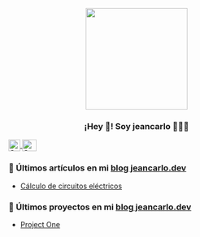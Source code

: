 <p align="center" width="300">
   <img align="center" width="200" src="https://avatars.githubusercontent.com/u/154246305?v=4" />
   <h3 align="center">¡Hey 👋! Soy jeancarlo 👨🏻‍💻</h3>
</p>

<p align="center">

  <span style="width: 8px;"> </span>
  <a href="https://instagram.com/midu.dev" target="blank">
    <img align="center" src="https://upload.wikimedia.org/wikipedia/commons/e/e7/Instagram_logo_2016.svg" alt="Canal de Instagram de midu.dev" height="23px" width="23px" />
  </a>
  <span style="width: 8px;"> </span>
  <a href="https://twitter.com/midudev" target="blank">
    <img align="center" src="https://upload.wikimedia.org/wikipedia/commons/thumb/6/6f/Logo_of_Twitter.svg/2491px-Logo_of_Twitter.svg.png" alt="Canal de Twitter de midudev" height="23px" width="28px" />
  </a>
</p>

### 📝 Últimos artículos en mi [blog jeancarlo.dev](https://midu.dev)
- [Cálculo de circuitos eléctricos](https://jeancarlos-dev.vercel.app/blog/01-astro-sphere-file-structure/)

### 📝 Últimos proyectos en mi [blog jeancarlo.dev](https://midu.dev)
- [Project One](https://jeancarlos-dev.vercel.app/projects/project-1/)